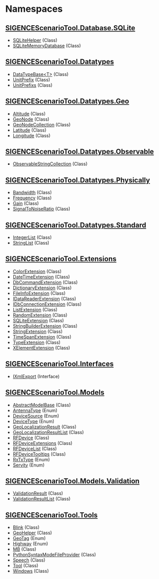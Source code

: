 # Namespaces 
## [SIGENCEScenarioTool.Database.SQLite](./N_SIGENCEScenarioTool.Database.SQLite.md)
- [SQLiteHelper](./T_SQLiteHelper.md) (Class)
- [SQLiteMemoryDatabase](./T_SQLiteMemoryDatabase.md) (Class)
## [SIGENCEScenarioTool.Datatypes](./N_SIGENCEScenarioTool.Datatypes.md)
- [DataTypeBase&lt;T&gt;](./T_DataTypeBase`1.md) (Class)
- [UnitPrefix](./T_UnitPrefix.md) (Class)
- [UnitPrefixs](./T_UnitPrefixs.md) (Class)
## [SIGENCEScenarioTool.Datatypes.Geo](./N_SIGENCEScenarioTool.Datatypes.Geo.md)
- [Altitude](./T_Altitude.md) (Class)
- [GeoNode](./T_GeoNode.md) (Class)
- [GeoNodeCollection](./T_GeoNodeCollection.md) (Class)
- [Latitude](./T_Latitude.md) (Class)
- [Longitude](./T_Longitude.md) (Class)
## [SIGENCEScenarioTool.Datatypes.Observable](./N_SIGENCEScenarioTool.Datatypes.Observable.md)
- [ObservableStringCollection](./T_ObservableStringCollection.md) (Class)
## [SIGENCEScenarioTool.Datatypes.Physically](./N_SIGENCEScenarioTool.Datatypes.Physically.md)
- [Bandwidth](./T_Bandwidth.md) (Class)
- [Frequency](./T_Frequency.md) (Class)
- [Gain](./T_Gain.md) (Class)
- [SignalToNoiseRatio](./T_SignalToNoiseRatio.md) (Class)
## [SIGENCEScenarioTool.Datatypes.Standard](./N_SIGENCEScenarioTool.Datatypes.Standard.md)
- [IntegerList](./T_IntegerList.md) (Class)
- [StringList](./T_StringList.md) (Class)
## [SIGENCEScenarioTool.Extensions](./N_SIGENCEScenarioTool.Extensions.md)
- [ColorExtension](./T_ColorExtension.md) (Class)
- [DateTimeExtension](./T_DateTimeExtension.md) (Class)
- [DbCommandExtension](./T_DbCommandExtension.md) (Class)
- [DictionaryExtension](./T_DictionaryExtension.md) (Class)
- [FileInfoExtension](./T_FileInfoExtension.md) (Class)
- [IDataReaderExtension](./T_IDataReaderExtension.md) (Class)
- [IDbConnectionExtension](./T_IDbConnectionExtension.md) (Class)
- [ListExtension](./T_ListExtension.md) (Class)
- [RandomExtension](./T_RandomExtension.md) (Class)
- [SQLiteExtension](./T_SQLiteExtension.md) (Class)
- [StringBuilderExtension](./T_StringBuilderExtension.md) (Class)
- [StringExtension](./T_StringExtension.md) (Class)
- [TimeSpanExtension](./T_TimeSpanExtension.md) (Class)
- [TypeExtension](./T_TypeExtension.md) (Class)
- [XElementExtension](./T_XElementExtension.md) (Class)
## [SIGENCEScenarioTool.Interfaces](./N_SIGENCEScenarioTool.Interfaces.md)
- [IXmlExport](./T_IXmlExport.md) (Interface)
## [SIGENCEScenarioTool.Models](./N_SIGENCEScenarioTool.Models.md)
- [AbstractModelBase](./T_AbstractModelBase.md) (Class)
- [AntennaType](./T_AntennaType.md) (Enum)
- [DeviceSource](./T_DeviceSource.md) (Enum)
- [DeviceType](./T_DeviceType.md) (Enum)
- [GeoLocalizationResult](./T_GeoLocalizationResult.md) (Class)
- [GeoLocalizationResultList](./T_GeoLocalizationResultList.md) (Class)
- [RFDevice](./T_RFDevice.md) (Class)
- [RFDeviceExtensions](./T_RFDeviceExtensions.md) (Class)
- [RFDeviceList](./T_RFDeviceList.md) (Class)
- [RFDeviceTooltips](./T_RFDeviceTooltips.md) (Class)
- [RxTxType](./T_RxTxType.md) (Enum)
- [Servity](./T_Servity.md) (Enum)
## [SIGENCEScenarioTool.Models.Validation](./N_SIGENCEScenarioTool.Models.Validation.md)
- [ValidationResult](./T_ValidationResult.md) (Class)
- [ValidationResultList](./T_ValidationResultList.md) (Class)
## [SIGENCEScenarioTool.Tools](./N_SIGENCEScenarioTool.Tools.md)
- [Blink](./T_Blink.md) (Class)
- [GeoHelper](./T_GeoHelper.md) (Class)
- [GeoTag](./T_GeoTag.md) (Enum)
- [Highway](./T_Highway.md) (Enum)
- [MB](./T_MB.md) (Class)
- [PythonSyntaxModeFileProvider](./T_PythonSyntaxModeFileProvider.md) (Class)
- [Speech](./T_Speech.md) (Class)
- [Tool](./T_Tool.md) (Class)
- [Windows](./T_Windows.md) (Class)
